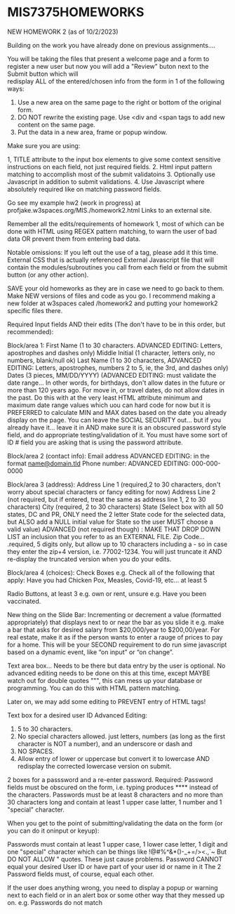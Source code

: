# MIS7375HOMEWORKS


NEW HOMEWORK 2 (as of 10/2/2023)

Building on the work you have already done on previous assignments....

You will be taking the files that present a welcome page and a form to register a new user but now you will add a "Review" buton next to the Submit button which will   
 redisplay ALL of the entered/chosen info from the form in 1 of the following ways:

1. Use a new area on the same page to the right or bottom of the original form.
2. DO NOT rewrite the existing page. Use <div and <span tags to add new content on the same page.
3. Put the data in a new area, frame or popup window.

Make sure you are using:

1, TITLE attribute to the input box elements to give some context sensitive instructions on each field, not just required fields.
2. Html input pattern matching to accomplish most of the submit validatoins
3. Optionally use Javascript in addition to submit validations.
4. Use Javascript where absolutely required like on matching password fields.

Go see my example hw2 (work in progress) at  profjake.w3spaces.org/MIS./homework2.html Links to an external site.

Remember all the  edits/requirements of homework 1,  most of which can be done with HTML using REGEX pattern matching, to warn the user of bad data OR prevent them from entering bad data.

Notable omissions:
If you left out the use of a  <TABLE> tag, please add it this time.
External CSS that is actually referenced
External Javascript file that will contain the modules/subroutines you call from each field or from the submit button (or any other action).

SAVE your old homeworks as they are in case we need to go back to them. Make NEW versions of files and code as you go. I recommend making a new folder at w3spaces caled /homework2 and putting your homework2 specific files there.

Required Input fields AND their edits (The don't have to be in this order, but recommended):

Block/area 1:
First Name (1 to 30 characters. ADVANCED EDITING: Letters, apostrophes and dashes only)
Middle Initial (1 character, letters only, no numbers, blank/null ok)
Last Name (1 to 30 characters, ADVANCED EDITING: Letters, apostrophes, numbers 2 to 5, ie, the 3rd, and dashes only)
Dates (3 pieces, MM/DD/YYYY) (ADVANCED EDITING: must validate the date range...
In other words, for birthdays, don't allow dates in the future or more than 120 years ago. For move in, or travel dates, do not allow dates in the past.
Do this with at the very least HTML attribute minimum and maximum date range values which uou can hard code for now but it is PREFERRED to calculate MIN and MAX dates based on the date you already display on the page.
You can leave the SOCIAL SECURITY out... but if you already have it... leave it in AND make sure it is an obscured password style field, and do appropriate testing/validation of it. You must have some sort of ID # field you are asking that is using the password attribute.

Block/area 2 (contact info):
Email address ADVANCED EDITING:  in the format name@domain.tld
Phone number: ADVANCED EDITING: 000-000-0000

Block/area 3 (address):
Address Line 1 (required,2 to 30 characters, don't worry about special characters or fancy editing for now)
Address Line 2 (not required, but if entered, treat the same as address line 1, 2 to 30 characters)
City (required, 2 to 30 characters)
State (Select box with all 50 states, DC and PR, ONLY need the 2 letter State code for the selected data, but ALSO add a NULL initial value for State so the user MUST choose a valid value)
ADVANCED (not required though) : MAKE THAT DROP DOWN LIST an inclusion that you refer to as an EXTERNAL FILE.
Zip Code... .required, 5 digits only, but allow up to 10 characters including a - so in case they enter the zip+4 version, i.e. 77002-1234.
You will just truncate it AND re-display the truncated version when you do your edits.

Block/area 4 (choices):
Check Boxes
e.g. Check all of the following that apply:  Have you had Chicken Pox, Measles, Covid-19, etc... at least 5

Radio Buttons, at least 3
e.g. own or rent, unsure
e.g. Have you been vaccinated.

New thing on the Slide Bar:
Incrementing or decrement a value (formatted appropriately) that displays next to or near the bar as you slide it
e.g. make a bar that asks for desired salary from $20,000/year to $200,00/year.
For real estate, make it as if the person wants to enter a rauge of prices to pay for a home.
This will be your SECOND requirement to do run sime javascript based on a dynamic event, like “on input” or “on change”.

Text area box... Needs to be there but data entry by the user is optional. No advanced editing needs to be done on this at this time, except MAYBE watch out for double quotes """, this can mess up your database or programming. You can do this with HTML pattern matching.

Later on, we may add some editing to PREVENT entry of HTML tags!

Text box for a desired user ID
Advanced Editing:
1. 5 to 30 characters.
2. No special characters allowed. just letters, numbers (as long as the first character is NOT a number), and an underscore or dash and
3. NO SPACES.
4. Allow entry of lower or uppercase but convert it to lowercase AND redisplay the corrected lowercase version on submit.


2 boxes for a passsword  and a re-enter password.
Required:
Password fields must be obscured on the form, i.e. typing produces **** instead of the characters.
Passwords must be at least 8 characters and no more than 30 characters long and contain at least 1 upper case latter, 1 number and 1 "special" character.

When you get to the point of submitting/validating the data on the form (or you can do it oninput or keyup):

Passwords must contain at least 1 upper case, 1 lower case letter, 1 digit and one "special" character which can be things like  !@#%^&*()-_+=\/><.,`~ But DO NOT ALLOW " quotes. These just cause problems.
Password CANNOT equal your desired User ID or have part of your user id or name in it
The 2 Password fields must, of course, equal each other. 

If the user does anything wrong, you need to display a popup or warning next to each field or in an alert box or some other way that they messed up on.
e.g. Passwords do not match 
